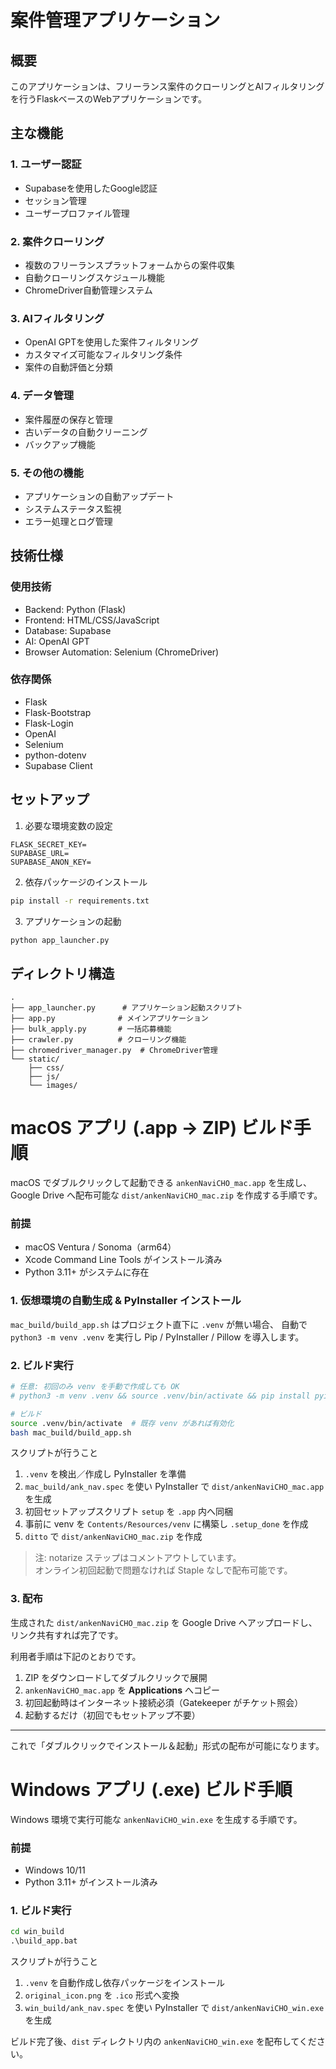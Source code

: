 # 案件管理アプリケーション

## 概要
このアプリケーションは、フリーランス案件のクローリングとAIフィルタリングを行うFlaskベースのWebアプリケーションです。

## 主な機能

### 1. ユーザー認証
- Supabaseを使用したGoogle認証
- セッション管理
- ユーザープロファイル管理

### 2. 案件クローリング
- 複数のフリーランスプラットフォームからの案件収集
- 自動クローリングスケジュール機能
- ChromeDriver自動管理システム

### 3. AIフィルタリング
- OpenAI GPTを使用した案件フィルタリング
- カスタマイズ可能なフィルタリング条件
- 案件の自動評価と分類

### 4. データ管理
- 案件履歴の保存と管理
- 古いデータの自動クリーニング
- バックアップ機能

### 5. その他の機能
- アプリケーションの自動アップデート
- システムステータス監視
- エラー処理とログ管理

## 技術仕様

### 使用技術
- Backend: Python (Flask)
- Frontend: HTML/CSS/JavaScript
- Database: Supabase
- AI: OpenAI GPT
- Browser Automation: Selenium (ChromeDriver)

### 依存関係
- Flask
- Flask-Bootstrap
- Flask-Login
- OpenAI
- Selenium
- python-dotenv
- Supabase Client

## セットアップ

1. 必要な環境変数の設定
```
FLASK_SECRET_KEY=
SUPABASE_URL=
SUPABASE_ANON_KEY=
```

2. 依存パッケージのインストール
```bash
pip install -r requirements.txt
```

3. アプリケーションの起動
```bash
python app_launcher.py
```

## ディレクトリ構造
```
.
├── app_launcher.py      # アプリケーション起動スクリプト
├── app.py              # メインアプリケーション
├── bulk_apply.py       # 一括応募機能
├── crawler.py          # クローリング機能
├── chromedriver_manager.py  # ChromeDriver管理
└── static/
    ├── css/
    ├── js/
    └── images/
```

# macOS アプリ (.app → ZIP) ビルド手順

macOS でダブルクリックして起動できる `ankenNaviCHO_mac.app` を生成し、
Google Drive へ配布可能な `dist/ankenNaviCHO_mac.zip` を作成する手順です。

### 前提
* macOS Ventura / Sonoma（arm64）
* Xcode Command Line Tools がインストール済み
* Python 3.11+ がシステムに存在

### 1. 仮想環境の自動生成 & PyInstaller インストール
`mac_build/build_app.sh` はプロジェクト直下に `.venv` が無い場合、
自動で `python3 -m venv .venv` を実行し Pip / PyInstaller / Pillow を導入します。

### 2. ビルド実行

```bash
# 任意: 初回のみ venv を手動で作成しても OK
# python3 -m venv .venv && source .venv/bin/activate && pip install pyinstaller pillow

# ビルド
source .venv/bin/activate  # 既存 venv があれば有効化
bash mac_build/build_app.sh
```

スクリプトが行うこと
1. `.venv` を検出／作成し PyInstaller を準備
2. `mac_build/ank_nav.spec` を使い PyInstaller で
   `dist/ankenNaviCHO_mac.app` を生成
3. 初回セットアップスクリプト `setup` を `.app` 内へ同梱
4. 事前に venv を `Contents/Resources/venv` に構築し `.setup_done` を作成
5. `ditto` で `dist/ankenNaviCHO_mac.zip` を作成

> 注: notarize ステップはコメントアウトしています。<br>
> オンライン初回起動で問題なければ Staple なしで配布可能です。

### 3. 配布

生成された `dist/ankenNaviCHO_mac.zip` を Google Drive へアップロードし、
リンク共有すれば完了です。

利用者手順は下記のとおりです。
1. ZIP をダウンロードしてダブルクリックで展開
2. `ankenNaviCHO_mac.app` を **Applications** へコピー
3. 初回起動時はインターネット接続必須（Gatekeeper がチケット照会）
4. 起動するだけ（初回でもセットアップ不要）

---
これで「ダブルクリックでインストール＆起動」形式の配布が可能になります。
# Windows アプリ (.exe) ビルド手順

Windows 環境で実行可能な `ankenNaviCHO_win.exe` を生成する手順です。

### 前提
* Windows 10/11
* Python 3.11+ がインストール済み

### 1. ビルド実行
```cmd
cd win_build
.\build_app.bat
```
スクリプトが行うこと
1. `.venv` を自動作成し依存パッケージをインストール
2. `original_icon.png` を `.ico` 形式へ変換
3. `win_build/ank_nav.spec` を使い PyInstaller で `dist/ankenNaviCHO_win.exe` を生成

ビルド完了後、`dist` ディレクトリ内の `ankenNaviCHO_win.exe` を配布してください。

